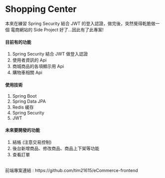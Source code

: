 # Shopping Center
本來在練習 Spring Security 結合 JWT 的登入認證，做完後，突然覺得乾脆做一個 電商網站的 Side Project 好了...因此有了此專案!
#### 目前有的功能
1. Spring Security 結合 JWT 做登入認證
2. 使用者資訊的 Api
3. 商城商品的各項顯示用 Api
4. 購物車相關 Api

#### 使用技術
1. Spring Boot
2. Spring Data JPA
3. Redis 緩存
4. Spring Security
5. JWT

#### 未來要開發的功能
1. 結帳 (注意交易控制)
2. 後台新增商品、修改商品、商品上下架等功能
3. 查看訂單

<br>
前端專案連結 : https://github.com/tim21615/eCommerce-frontend
